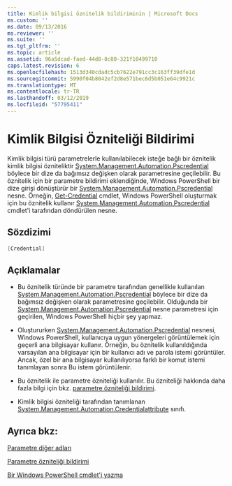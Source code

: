 ```yaml
---
title: Kimlik bilgisi öznitelik bildiriminin | Microsoft Docs
ms.custom: ''
ms.date: 09/13/2016
ms.reviewer: ''
ms.suite: ''
ms.tgt_pltfrm: ''
ms.topic: article
ms.assetid: 96a5dcad-faed-44d8-8c80-321f10499710
caps.latest.revision: 6
ms.openlocfilehash: 1513d340cdadc5cb7622e791cc3c163ff39dfe1d
ms.sourcegitcommit: 5990f04b8042ef2d8e571bec6d5b051e64c9921c
ms.translationtype: MT
ms.contentlocale: tr-TR
ms.lasthandoff: 03/12/2019
ms.locfileid: "57795411"
---
```

# <a name="credential-attribute-declaration"></a>Kimlik Bilgisi Özniteliği Bildirimi

Kimlik bilgisi türü parametrelerle kullanılabilecek isteğe bağlı bir öznitelik kimlik bilgisi özniteliktir [System.Management.Automation.Pscredential](/dotnet/api/System.Management.Automation.PSCredential) böylece bir dize da bağımsız değişken olarak parametresine geçilebilir. Bu öznitelik için bir parametre bildirimi eklendiğinde, Windows PowerShell bir dize girişi dönüştürür bir [System.Management.Automation.Pscredential](/dotnet/api/System.Management.Automation.PSCredential) nesne. Örneğin, [Get-Credential](/powershell/module/Microsoft.PowerShell.Security/Get-Credential) cmdlet, Windows PowerShell oluşturmak için bu öznitelik kullanır [System.Management.Automation.Pscredential](/dotnet/api/System.Management.Automation.PSCredential) cmdlet'i tarafından döndürülen nesne.

## <a name="syntax"></a>Sözdizimi

```csharp
[Credential]
```

## <a name="remarks"></a>Açıklamalar

- Bu öznitelik türünde bir parametre tarafından genellikle kullanılan [System.Management.Automation.Pscredential](/dotnet/api/System.Management.Automation.PSCredential) böylece bir dize da bağımsız değişken olarak parametresine geçilebilir. Olduğunda bir [System.Management.Automation.Pscredential](/dotnet/api/System.Management.Automation.PSCredential) nesne parametresi için geçirilen, Windows PowerShell hiçbir şey yapmaz.

- Oluştururken [System.Management.Automation.Pscredential](/dotnet/api/System.Management.Automation.PSCredential) nesnesi, Windows PowerShell, kullanıcıya uygun yönergeleri görüntülemek için geçerli ana bilgisayar kullanır. Örneğin, bu öznitelik kullanıldığında varsayılan ana bilgisayar için bir kullanıcı adı ve parola istemi görüntüler. Ancak, özel bir ana bilgisayar kullanılıyorsa farklı bir komut istemi tanımlayan sonra Bu istem görüntülenir.

- Bu öznitelik ile parametre özniteliği kullanılır. Bu özniteliği hakkında daha fazla bilgi için bkz. [parametre özniteliği bildirimi](./parameter-attribute-declaration.md).

- Kimlik bilgisi özniteliği tarafından tanımlanan [System.Management.Automation.Credentialattribute](/dotnet/api/System.Management.Automation.CredentialAttribute) sınıfı.

## <a name="see-also"></a>Ayrıca bkz:

[Parametre diğer adları](./parameter-aliases.md)

[Parametre özniteliği bildirimi](./parameter-attribute-declaration.md)

[Bir Windows PowerShell cmdlet'i yazma](./writing-a-windows-powershell-cmdlet.md)
